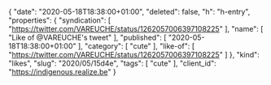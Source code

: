 {
  "date": "2020-05-18T18:38:00+01:00",
  "deleted": false,
  "h": "h-entry",
  "properties": {
    "syndication": [
      "https://twitter.com/VAREUCHE/status/1262057006397108225"
    ],
    "name": [
      "Like of @VAREUCHE's tweet"
    ],
    "published": [
      "2020-05-18T18:38:00+01:00"
    ],
    "category": [
      "cute"
    ],
    "like-of": [
      "https://twitter.com/VAREUCHE/status/1262057006397108225"
    ]
  },
  "kind": "likes",
  "slug": "2020/05/15d4e",
  "tags": [
    "cute"
  ],
  "client_id": "https://indigenous.realize.be"
}

